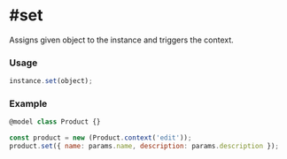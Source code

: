 \#set
=====

Assigns given object to the instance and triggers the context.

### Usage
```javascript
instance.set(object);
```

### Example
```javascript
@model class Product {}

const product = new (Product.context('edit'));
product.set({ name: params.name, description: params.description });
```
